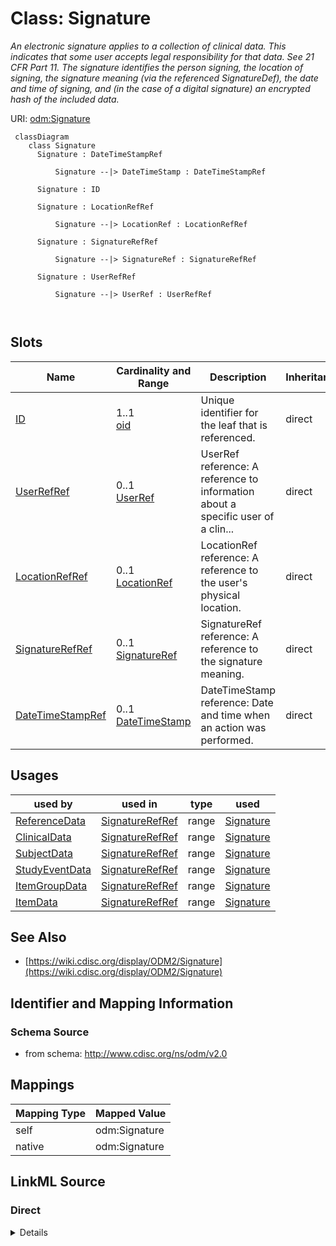 # Class: Signature


_An electronic signature applies to a collection of clinical data. This indicates that some user accepts legal responsibility for that data. See 21 CFR Part 11. The signature identifies the person signing, the location of signing, the signature meaning (via the referenced SignatureDef), the date and time of signing, and (in the case of a digital signature) an encrypted hash of the included data._





URI: [odm:Signature](http://www.cdisc.org/ns/odm/v2.0/Signature)



```mermaid
 classDiagram
    class Signature
      Signature : DateTimeStampRef
        
          Signature --|> DateTimeStamp : DateTimeStampRef
        
      Signature : ID
        
      Signature : LocationRefRef
        
          Signature --|> LocationRef : LocationRefRef
        
      Signature : SignatureRefRef
        
          Signature --|> SignatureRef : SignatureRefRef
        
      Signature : UserRefRef
        
          Signature --|> UserRef : UserRefRef
        
      
```




<!-- no inheritance hierarchy -->


## Slots

| Name | Cardinality and Range | Description | Inheritance |
| ---  | --- | --- | --- |
| [ID](ID.md) | 1..1 <br/> [oid](oid.md) | Unique identifier for the leaf that is referenced. | direct |
| [UserRefRef](UserRefRef.md) | 0..1 <br/> [UserRef](UserRef.md) | UserRef reference: A reference to information about a specific user of a clin... | direct |
| [LocationRefRef](LocationRefRef.md) | 0..1 <br/> [LocationRef](LocationRef.md) | LocationRef reference: A reference to the user's physical location. | direct |
| [SignatureRefRef](SignatureRefRef.md) | 0..1 <br/> [SignatureRef](SignatureRef.md) | SignatureRef reference: A reference to the signature meaning. | direct |
| [DateTimeStampRef](DateTimeStampRef.md) | 0..1 <br/> [DateTimeStamp](DateTimeStamp.md) | DateTimeStamp reference: Date and time when an action was performed. | direct |





## Usages

| used by | used in | type | used |
| ---  | --- | --- | --- |
| [ReferenceData](ReferenceData.md) | [SignatureRefRef](SignatureRefRef.md) | range | [Signature](Signature.md) |
| [ClinicalData](ClinicalData.md) | [SignatureRefRef](SignatureRefRef.md) | range | [Signature](Signature.md) |
| [SubjectData](SubjectData.md) | [SignatureRefRef](SignatureRefRef.md) | range | [Signature](Signature.md) |
| [StudyEventData](StudyEventData.md) | [SignatureRefRef](SignatureRefRef.md) | range | [Signature](Signature.md) |
| [ItemGroupData](ItemGroupData.md) | [SignatureRefRef](SignatureRefRef.md) | range | [Signature](Signature.md) |
| [ItemData](ItemData.md) | [SignatureRefRef](SignatureRefRef.md) | range | [Signature](Signature.md) |






## See Also

* [https://wiki.cdisc.org/display/ODM2/Signature](https://wiki.cdisc.org/display/ODM2/Signature)

## Identifier and Mapping Information







### Schema Source


* from schema: http://www.cdisc.org/ns/odm/v2.0





## Mappings

| Mapping Type | Mapped Value |
| ---  | ---  |
| self | odm:Signature |
| native | odm:Signature |





## LinkML Source

<!-- TODO: investigate https://stackoverflow.com/questions/37606292/how-to-create-tabbed-code-blocks-in-mkdocs-or-sphinx -->

### Direct

<details>
```yaml
name: Signature
description: An electronic signature applies to a collection of clinical data. This
  indicates that some user accepts legal responsibility for that data. See 21 CFR
  Part 11. The signature identifies the person signing, the location of signing, the
  signature meaning (via the referenced SignatureDef), the date and time of signing,
  and (in the case of a digital signature) an encrypted hash of the included data.
from_schema: http://www.cdisc.org/ns/odm/v2.0
see_also:
- https://wiki.cdisc.org/display/ODM2/Signature
slots:
- ID
- UserRefRef
- LocationRefRef
- SignatureRefRef
- DateTimeStampRef
slot_usage:
  ID:
    name: ID
    domain_of:
    - Leaf
    - Signature
    - Annotation
    range: oid
  UserRefRef:
    name: UserRefRef
    domain_of:
    - AdminData
    - AuditRecord
    - Signature
    range: UserRef
    maximum_cardinality: 1
  LocationRefRef:
    name: LocationRefRef
    domain_of:
    - AdminData
    - AuditRecord
    - Signature
    range: LocationRef
    maximum_cardinality: 1
  SignatureRefRef:
    name: SignatureRefRef
    domain_of:
    - ReferenceData
    - ClinicalData
    - SubjectData
    - StudyEventData
    - ItemGroupData
    - ItemData
    - Signature
    range: SignatureRef
    maximum_cardinality: 1
  DateTimeStampRef:
    name: DateTimeStampRef
    domain_of:
    - AuditRecord
    - Signature
    range: DateTimeStamp
    maximum_cardinality: 1
class_uri: odm:Signature

```
</details>

### Induced

<details>
```yaml
name: Signature
description: An electronic signature applies to a collection of clinical data. This
  indicates that some user accepts legal responsibility for that data. See 21 CFR
  Part 11. The signature identifies the person signing, the location of signing, the
  signature meaning (via the referenced SignatureDef), the date and time of signing,
  and (in the case of a digital signature) an encrypted hash of the included data.
from_schema: http://www.cdisc.org/ns/odm/v2.0
see_also:
- https://wiki.cdisc.org/display/ODM2/Signature
slot_usage:
  ID:
    name: ID
    domain_of:
    - Leaf
    - Signature
    - Annotation
    range: oid
  UserRefRef:
    name: UserRefRef
    domain_of:
    - AdminData
    - AuditRecord
    - Signature
    range: UserRef
    maximum_cardinality: 1
  LocationRefRef:
    name: LocationRefRef
    domain_of:
    - AdminData
    - AuditRecord
    - Signature
    range: LocationRef
    maximum_cardinality: 1
  SignatureRefRef:
    name: SignatureRefRef
    domain_of:
    - ReferenceData
    - ClinicalData
    - SubjectData
    - StudyEventData
    - ItemGroupData
    - ItemData
    - Signature
    range: SignatureRef
    maximum_cardinality: 1
  DateTimeStampRef:
    name: DateTimeStampRef
    domain_of:
    - AuditRecord
    - Signature
    range: DateTimeStamp
    maximum_cardinality: 1
attributes:
  ID:
    name: ID
    description: Unique identifier for the leaf that is referenced.
    from_schema: http://www.cdisc.org/ns/odm/v2.0
    rank: 1000
    identifier: true
    alias: ID
    owner: Signature
    domain_of:
    - Leaf
    - Signature
    - Annotation
    range: oid
    required: true
  UserRefRef:
    name: UserRefRef
    description: 'UserRef reference: A reference to information about a specific user
      of a clinical data collection or data management system.'
    from_schema: http://www.cdisc.org/ns/odm/v2.0
    rank: 1000
    identifier: false
    alias: UserRefRef
    owner: Signature
    domain_of:
    - AdminData
    - AuditRecord
    - Signature
    range: UserRef
    maximum_cardinality: 1
  LocationRefRef:
    name: LocationRefRef
    description: 'LocationRef reference: A reference to the user''s physical location.'
    from_schema: http://www.cdisc.org/ns/odm/v2.0
    rank: 1000
    identifier: false
    alias: LocationRefRef
    owner: Signature
    domain_of:
    - AdminData
    - AuditRecord
    - Signature
    range: LocationRef
    maximum_cardinality: 1
  SignatureRefRef:
    name: SignatureRefRef
    description: 'SignatureRef reference: A reference to the signature meaning.'
    from_schema: http://www.cdisc.org/ns/odm/v2.0
    rank: 1000
    identifier: false
    alias: SignatureRefRef
    owner: Signature
    domain_of:
    - ReferenceData
    - ClinicalData
    - SubjectData
    - StudyEventData
    - ItemGroupData
    - ItemData
    - Signature
    range: SignatureRef
    maximum_cardinality: 1
  DateTimeStampRef:
    name: DateTimeStampRef
    description: 'DateTimeStamp reference: Date and time when an action was performed.'
    from_schema: http://www.cdisc.org/ns/odm/v2.0
    rank: 1000
    identifier: false
    alias: DateTimeStampRef
    owner: Signature
    domain_of:
    - AuditRecord
    - Signature
    range: DateTimeStamp
    maximum_cardinality: 1
class_uri: odm:Signature

```
</details>